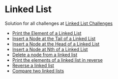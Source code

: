 # Linked List

Solution for all challenges at [Linked List Challenges](https://www.hackerrank.com/domains/data-structures/linked-lists)

* [Print the Element of a Linked List](https://www.hackerrank.com/challenges/print-the-elements-of-a-linked-list)
* [Insert a Node at the Tail of a Linked List](https://www.hackerrank.com/challenges/insert-a-node-at-the-tail-of-a-linked-list)
* [Insert a Node at the Head of a Linked List](https://www.hackerrank.com/challenges/insert-a-node-at-the-head-of-a-linked-list/problem)
* [Insert a Node at Nth of a Linked
    List](https://www.hackerrank.com/challenges/insert-a-node-at-a-specific-position-in-a-linked-list/problem)
* [Delete a node from a linked list](https://www.hackerrank.com/challenges/delete-a-node-from-a-linked-list/problem)
* [Print the elements of a linked list in reverse](https://www.hackerrank.com/challenges/print-the-elements-of-a-linked-list-in-reverse/problem)
* [Reverse a linked list](https://www.hackerrank.com/challenges/reverse-a-linked-list)
* [Compare two linked lists](https://www.hackerrank.com/challenges/compare-two-linked-lists/problem)
